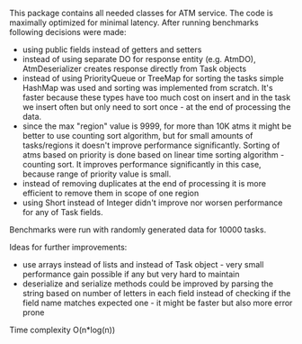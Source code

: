 This package contains all needed classes for ATM service.
The code is maximally optimized for minimal latency. After running benchmarks following decisions were made:
- using public fields instead of getters and setters
- instead of using separate DO for response entity (e.g. AtmDO), AtmDeserializer creates response directly from Task objects
- instead of using PriorityQueue or TreeMap for sorting the tasks simple HashMap was used and sorting was implemented from scratch. It's faster because these types have too much cost on insert and in the task we insert often but only need to sort once - at the end of processing the data.
- since the max "region" value is 9999, for more than 10K atms it might be better to use counting sort algorithm, but for small amounts of tasks/regions it doesn't improve performance significantly. Sorting of atms based on priority is done based on linear time sorting algorithm - counting sort. It improves performance significantly in this case, because range of priority value is small. 
- instead of removing duplicates at the end of processing it is more efficient to remove them in scope of one region
- using Short instead of Integer didn't improve nor worsen performance for any of Task fields.

Benchmarks were run with randomly generated data for 10000 tasks.

Ideas for further improvements:
- use arrays instead of lists and instead of Task object - very small performance gain possible if any but very hard to maintain
- deserialize and serialize methods could be improved by parsing the string based on number of letters in each field instead of checking if the field name matches expected one - it might be faster but also more error prone

Time complexity O(n*log(n))
